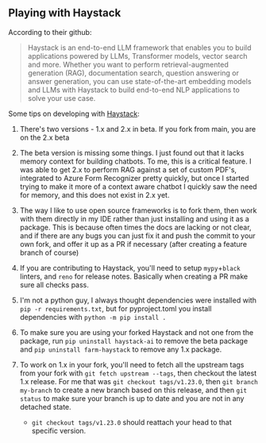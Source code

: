 ## Playing with Haystack

According to their github:
>Haystack is an end-to-end LLM framework that enables you to build applications powered by LLMs, Transformer models, vector search and more. Whether you want to perform retrieval-augmented generation (RAG), documentation search, question answering or answer generation, you can use state-of-the-art embedding models and LLMs with Haystack to build end-to-end NLP applications to solve your use case.

Some tips on developing with [Haystack](https://github.com/deepset-ai/haystack):

1) There's two versions - 1.x and 2.x in beta.  If you fork from main, you are on the 2.x beta

2) The beta version is missing some things.  I just found out that it lacks memory context for building chatbots.
To me, this is a critical feature.  I was able to get 2.x to perform RAG against a set of custom PDF's, integrated
to Azure Form Recognizer pretty quickly, but once I started trying to make it more of a context aware chatbot
I quickly saw the need for memory, and this does not exist in 2.x yet.


3) The way I like to use open source frameworks is to fork them, then work with them directly in my IDE rather
than just installing and using it as a package.  This is because often times the docs are lacking or not clear, and
if there are any bugs you can just fix it and push the commit to your own fork, and offer it up as a PR if necessary
(after creating a feature branch of course)

4) If you are contributing to Haystack, you'll need to setup `mypy`+`black` linters, and `reno` for release notes.  Basically when creating a PR make sure all checks pass.

5) I'm not a python guy, I always thought dependencies were installed with `pip -r requirements.txt`, but for pyproject.toml
you install dependencies with `python -m pip install .`

6) To make sure you are using your forked Haystack and not one from the package, run `pip uninstall haystack-ai` to remove
the beta package and `pip uninstall farm-haystack` to remove any 1.x package.

7) To work on 1.x in your fork, you'll need to fetch all the upstream tags from your fork with `git fetch upstream --tags`,
then checkout the latest 1.x release.  For me that was `git checkout tags/v1.23.0`, then `git branch my-branch` to create
a new branch based on this release, and then `git status` to make sure your branch is up to date and you are not in 
any detached state. 

    * `git checkout tags/v1.23.0` should reattach your head to that specific version.
